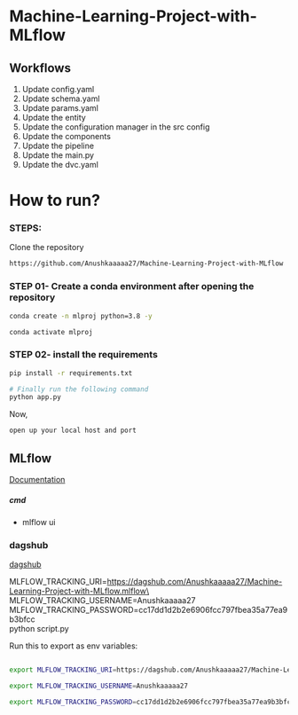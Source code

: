 # Machine-Learning-Project-with-MLflow

## Workflows

1. Update config.yaml
2. Update schema.yaml
3. Update params.yaml
4. Update the entity
5. Update the configuration manager in the src config
6. Update the components
7. Update the pipeline
8. Update the main.py
9. Update the dvc.yaml


# How to run?
### STEPS:

Clone the repository

```bash
https://github.com/Anushkaaaaa27/Machine-Learning-Project-with-MLflow
```
### STEP 01- Create a conda environment after opening the repository

```bash
conda create -n mlproj python=3.8 -y
```

```bash
conda activate mlproj
```


### STEP 02- install the requirements
```bash
pip install -r requirements.txt
```


```bash
# Finally run the following command
python app.py
```

Now,
```bash
open up your local host and port
```



## MLflow

[Documentation](https://mlflow.org/docs/latest/index.html)


##### cmd
- mlflow ui

### dagshub
[dagshub](https://dagshub.com/)

MLFLOW_TRACKING_URI=https://dagshub.com/Anushkaaaaa27/Machine-Learning-Project-with-MLflow.mlflow\
MLFLOW_TRACKING_USERNAME=Anushkaaaaa27\
MLFLOW_TRACKING_PASSWORD=cc17dd1d2b2e6906fcc797fbea35a77ea9b3bfcc\
python script.py

Run this to export as env variables:

```bash

export MLFLOW_TRACKING_URI=https://dagshub.com/Anushkaaaaa27/Machine-Learning-Project-with-MLflow.mlflow

export MLFLOW_TRACKING_USERNAME=Anushkaaaaa27 

export MLFLOW_TRACKING_PASSWORD=cc17dd1d2b2e6906fcc797fbea35a77ea9b3bfcc

```
